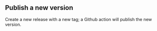 ## Publish a new version

Create a new release with a new tag; a Github action will publish the new version.